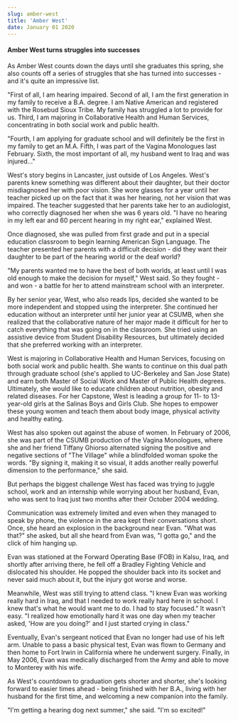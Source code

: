 ```yaml
---
slug: amber-west
title: 'Amber West'
date: January 01 2020
---
```


<h4>Amber West turns struggles into successes</h4>
<p>
  As Amber West counts down the days until she graduates this spring, she also
  counts off a series of struggles that she has turned into successes - and it's
  quite an impressive list.
</p>
<p>
  "First of all, I am hearing impaired. Second of all, I am the first generation
  in my family to receive a B.A. degree. I am Native American and registered
  with the Rosebud Sioux Tribe. My family has struggled a lot to provide for us.
  Third, I am majoring in Collaborative Health and Human Services, concentrating
  in both social work and public health.
</p>
<p>
  "Fourth, I am applying for graduate school and will definitely be the first in
  my family to get an M.A. Fifth, I was part of the Vagina Monologues last
  February. Sixth, the most important of all, my husband went to Iraq and was
  injured…"
</p>
<p>
  West's story begins in Lancaster, just outside of Los Angeles. West's parents
  knew something was different about their daughter, but their doctor
  misdiagnosed her with poor vision. She wore glasses for a year until her
  teacher picked up on the fact that it was her hearing, not her vision that was
  impaired. The teacher suggested that her parents take her to an audiologist,
  who correctly diagnosed her when she was 6 years old. "I have no hearing in my
  left ear and 60 percent hearing in my right ear," explained West.
</p>
<p>
  Once diagnosed, she was pulled from first grade and put in a special education
  classroom to begin learning American Sign Language. The teacher presented her
  parents with a difficult decision - did they want their daughter to be part of
  the hearing world or the deaf world?
</p>
<p>
  "My parents wanted me to have the best of both worlds, at least until I was
  old enough to make the decision for myself," West said. So they fought - and
  won - a battle for her to attend mainstream school with an interpreter.
</p>
<p>
  By her senior year, West, who also reads lips, decided she wanted to be more
  independent and stopped using the interpreter. She continued her education
  without an interpreter until her junior year at CSUMB, when she realized that
  the collaborative nature of her major made it difficult for her to catch
  everything that was going on in the classroom. She tried using an assistive
  device from Student Disability Resources, but ultimately decided that she
  preferred working with an interpreter.
</p>
<p>
  West is majoring in Collaborative Health and Human Services, focusing on both
  social work and public health. She wants to continue on this dual path through
  graduate school (she's applied to UC-Berkeley and San Jose State) and earn
  both Master of Social Work and Master of Public Health degrees. Ultimately,
  she would like to educate children about nutrition, obesity and related
  diseases. For her Capstone, West is leading a group for 11- to 13-year-old
  girls at the Salinas Boys and Girls Club. She hopes to empower these young
  women and teach them about body image, physical activity and healthy eating.
</p>
<p>
  West has also spoken out against the abuse of women. In February of 2006, she
  was part of the CSUMB production of the Vagina Monologues, where she and her
  friend Tiffany Ghiorso alternated signing the positive and negative sections
  of "The Village" while a blindfolded woman spoke the words. "By signing it,
  making it so visual, it adds another really powerful dimension to the
  performance," she said.
</p>
<p>
  But perhaps the biggest challenge West has faced was trying to juggle school,
  work and an internship while worrying about her husband, Evan, who was sent to
  Iraq just two months after their October 2004 wedding.
</p>
<p>
  Communication was extremely limited and even when they managed to speak by
  phone, the violence in the area kept their conversations short. Once, she
  heard an explosion in the background near Evan. "What was that?" she asked,
  but all she heard from Evan was, "I gotta go," and the click of him hanging
  up.
</p>
<p>
  Evan was stationed at the Forward Operating Base (FOB) in Kalsu, Iraq, and
  shortly after arriving there, he fell off a Bradley Fighting Vehicle and
  dislocated his shoulder. He popped the shoulder back into its socket and never
  said much about it, but the injury got worse and worse.
</p>
<p>
  Meanwhile, West was still trying to attend class. "I knew Evan was working
  really hard in Iraq, and that I needed to work really hard here in school. I
  knew that's what he would want me to do. I had to stay focused." It wasn't
  easy. "I realized how emotionally hard it was one day when my teacher asked,
  'How are you doing?' and I just started crying in class."
</p>
<p>
  Eventually, Evan's sergeant noticed that Evan no longer had use of his left
  arm. Unable to pass a basic physical test, Evan was flown to Germany and then
  home to Fort Irwin in California where he underwent surgery. Finally, in May
  2006, Evan was medically discharged from the Army and able to move to Monterey
  with his wife.
</p>
<p>
  As West's countdown to graduation gets shorter and shorter, she's looking
  forward to easier times ahead - being finished with her B.A., living with her
  husband for the first time, and welcoming a new companion into the family.
</p>
<p>"I'm getting a hearing dog next summer," she said. "I'm so excited!"</p>
